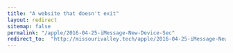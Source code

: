 ```yaml
---
title: "A website that doesn't exit"
layout: redirect
sitemap: false
permalink: "/apple/2016-04-25-iMessage-New-Device-Sec"
redirect_to:  "http://missourivalley.tech/apple/2016-04-25-iMessage-New-Device-Sec"
---
```

